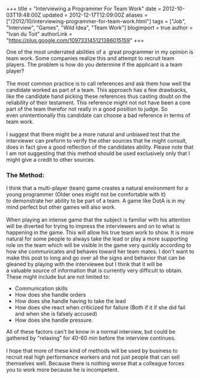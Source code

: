 +++
title = "Interviewing a Programmer For Team Work"
date = 2012-10-03T19:48:00Z
updated = 2012-12-17T12:09:00Z
aliases = ["/2012/10/interviewing-programmer-for-team-work.html"]
tags = ["Job", "Interview", "Games", "Wild Idea", "Team Work"]
blogimport = true
author = "Ivan du Toit"
authorLink = "https://plus.google.com/109733145121386015159"
+++

One of the most underrated abilities of a &nbsp;great programmer in my&nbsp;opinion&nbsp;is team work. Some companies&nbsp;realize&nbsp;this and attempt to&nbsp;recruit&nbsp;team players. The problem is how do you&nbsp;determine&nbsp;if the applicant is a team player?<br /><br />The most common practice is to call&nbsp;references&nbsp;and ask them how well the candidate worked as part of a team. This approach has a few drawbacks, like the&nbsp;candidate&nbsp;hand picking these references thus casting&nbsp;doubt&nbsp;on the reliability of&nbsp;their&nbsp;testament. This reference might not not have been a core part of the team therefor not really in a good position to judge. So even&nbsp;unintentionally&nbsp;this candidate can choose a bad reference in terms of team work.<br /><br />I suggest that there might be a more natural and&nbsp;unbiased&nbsp;test that the interviewer can preform to verify the other sources that he might consult, does in fact give a good reflection of the candidates ability. Please note that I am not suggesting that this method should be used exclusively only that I might give a credit to other sources.<br /><h3>The Method:</h3>I think that a&nbsp;multi-player&nbsp;(team) game creates a natural environment for a young programmer (Older ones might not be&nbsp;comfortable&nbsp;with it) to&nbsp;demonstrate&nbsp;her&nbsp;ability&nbsp;to be part of a team. A game like DotA is in my mind perfect but other games will also work.<br /><br />When playing an intense game that the subject is&nbsp;familiar&nbsp;with his attention will be diverted for trying to impress the interviewers and on to what is happening in the game. This will allow his true team work to show. It is more natural for some people to&nbsp;always&nbsp;take the lead or play a more supporting role on the team which will be visible in the game very quickly according to how she communicates and behaves toward her team mates. I don't want to make this post to long and go over all the signs and&nbsp;behavior&nbsp;that can be gleaned by playing with the interviewee but I think that it will be a&nbsp;valuable&nbsp;source of information that is currently very difficult to obtain. These&nbsp;might&nbsp;include but are not limited to:<br /><ul><li>Communication skills</li><li>How does she handle orders</li><li>How does she handle having to take the lead</li><li>How does she react when&nbsp;criticized&nbsp;for failure (Both if it if she did fail and when she is falsely accused)</li><li>How does she handle pressure.</li></ul><div>All of these factors can't be know in a normal interview, but could be gathered&nbsp;by "relaxing" for 40-60 min before the interview continues.&nbsp;</div><div><br /></div><div>I hope that more of these kind of methods will be used by business to recruit real high performance workers and not just people that can sell themselves well. Because there is nothing worse that a&nbsp;colleague&nbsp;forces you to work more because he is&nbsp;incompetent.</div>
